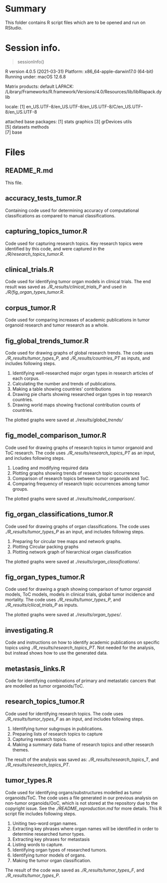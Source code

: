 # Summary

This folder contains R script files which are to be opened and run on RStudio.

# Session info.
> sessionInfo()

R version 4.0.5 (2021-03-31)
Platform: x86_64-apple-darwin17.0 (64-bit)
Running under: macOS 12.6.8

Matrix products: default
LAPACK: /Library/Frameworks/R.framework/Versions/4.0/Resources/lib/libRlapack.dylib

locale:
[1] en_US.UTF-8/en_US.UTF-8/en_US.UTF-8/C/en_US.UTF-8/en_US.UTF-8

attached base packages:
[1] stats     graphics 
[3] grDevices utils    
[5] datasets  methods  
[7] base  

# Files

## README_R.md

This file.

## accuracy_tests_tumor.R

Containing code used for determining accuracy of computational classifications as compared to manual classifications.

## capturing_topics_tumor.R

Code used for capturing research topics. Key research topics were identified by this code, and were captured in the *./R/research_topics_tumor.R*. 

## clinical_trials.R
Code used for identifying tumor organ models in clinical trials. The end result was saved as *./R_results/clinical_trials_P* and used in *./R/fig_organ_types_tumor.R*.

## corpus_tumor.R

Code used for comparing increases of academic publications in tumor organoid research and tumor research as a whole. 

## fig_global_trends_tumor.R

Code used for drawing graphs of global research trends. The code uses *./R_results/tumor_types_P*, and *./R_results/countries_PT* as inputs, and includes following steps.
1. Identifying well-researched major organ types in research articles of each corpus.
2. Calculating the number and trends of publications.
3. Making a table showing countries' contributions
4. Drawing pie charts showing researched organ types in top research countries.
5. Drawing world maps showing fractional contribution counts of countries.

The plotted graphs were saved at *./results/global_trends/*

## fig_model_comparison_tumor.R
Code used for drawing graphs of research topics in tumor organoid and ToC research. The code uses *./R_results/research_topics_PT* as an input, and includes following steps.
1. Loading and modifying required data
2. Plotting graphs showing trends of research topic occurrences
3. Comparison of research topics between tumor organoids and ToC.
4. Comparing frequency of research topic occurrences among tumor groups.

The plotted graphs were saved at *./results/model_comparison/*.

## fig_organ_classifications_tumor.R
Code used for drawing graphs of organ classifications. The code uses *./R_results/tumor_types_P* as an input, and includes following steps.
1. Preparing for circular tree maps and network graphs.
2. Plotting Circular packing graphs
3. Plotting network graph of hierarchical organ classification

The plotted graphs were saved at *./results/organ_classifications/*.

## fig_organ_types_tumor.R

Code used for drawing a graph showing comparison of tumor organoid models, ToC models, models in clinical trials, global tumor incidence and mortality. The code uses *./R_results/tumor_types_P*, and *./R_results/cliical_trials_P* as inputs.

The plotted graphs were saved at *./results/organ_types/*.

## investigating.R

Code and instructions on how to identify academic publications on specific topics using *./R_results/research_topics_PT*. Not needed for the analysis, but instead shows how to use the generated data. 

## metastasis_links.R
Code for identifying combinations of primary and metastatic cancers that are modelled as tumor organoids/ToC.

## research_topics_tumor.R
Code used for identifying research topics. The code uses *./R_results/tumor_types_F* as an input, and includes following steps.
1. Identifying tumor subgroups in publications.
2. Preparing lists of research topics to capture
3. Capturing research topics.
4. Making a summary data frame of research topics and other research themes.

The result of the analysis was saved as: *./R_results/research_topics_T*, and *./R_results/research_topics_PT*.

## tumor_types.R

Code used for identifying organs/substructures modelled as tumor organoids/ToC. The code uses a file generated in our previous analysis on non-tumor organoids/OoC, which is not stored at the repository due to the copyright issue. See the *./README_reproduction.md* for more details. This R script file includes following steps.
1. Uniting two-word organ names.
2. Extracting key phrases where organ names will be identified in order to determine researched tumor types.
3. Extracting key phrases for metastasis
4. Listing words to capture.
5. Identifying organ types of researched tumors.
6. Identifying tumor models of organs.
7. Making the tumor organ classification.

The result of the code was saved as *./R_results/tumor_types_F*, and *./R_results/tumor_types_P*.



